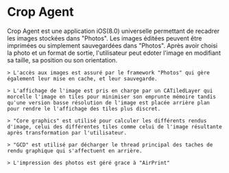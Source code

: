 # Crop Agent

Crop Agent est une application iOS(8.0) universelle permettant de recadrer les images stockées dans "Photos". Les images éditées peuvent être imprimées ou simplement sauvegardées dans "Photos".
Après avoir choisi la photo et un format de sortie, l'utilisateur peut edoter l'image en modifiant sa taille, sa position ou son orientation.

    > L'accès aux images est assuré par le framework "Photos" qui gère également leur mise en cache, et leur sauvegarde. 

    > L'affichage de l'image est pris en charge par un CATiledLayer qui morcelle l'image en tiles pour minimiser son emprunte mémoire tandis qu'une version basse résolution de l'image est placée arrière plan pour rendre le l'affichage des tiles plus discret.

    > "Core graphics" est utilisé pour calculer les différents rendus d'image, celui des différentes tiles comme celui de l'image résultante après transformation par l'utilisateur.
      
    > "GCD" est utilisé par décharger le thread principal des taches de rendu graphique qui s'affectuent en arrière. 
    
    > L'impression des photos est géré grace à "AirPrint"
